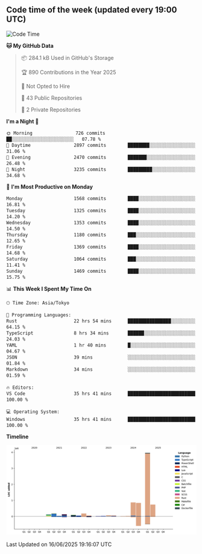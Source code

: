 ## Code time of the week (updated every 19:00 UTC)

<!--START_SECTION:waka-->
![Code Time](http://img.shields.io/badge/Code%20Time-5%2C022%20hrs%205%20mins-blue)

**🐱 My GitHub Data** 

> 📦 284.1 kB Used in GitHub's Storage 
 > 
> 🏆 890 Contributions in the Year 2025
 > 
> 🚫 Not Opted to Hire
 > 
> 📜 43 Public Repositories 
 > 
> 🔑 2 Private Repositories 
 > 
**I'm a Night 🦉** 

```text
🌞 Morning                726 commits         ██░░░░░░░░░░░░░░░░░░░░░░░   07.78 % 
🌆 Daytime                2897 commits        ████████░░░░░░░░░░░░░░░░░   31.06 % 
🌃 Evening                2470 commits        ███████░░░░░░░░░░░░░░░░░░   26.48 % 
🌙 Night                  3235 commits        █████████░░░░░░░░░░░░░░░░   34.68 % 
```
📅 **I'm Most Productive on Monday** 

```text
Monday                   1568 commits        ████░░░░░░░░░░░░░░░░░░░░░   16.81 % 
Tuesday                  1325 commits        ████░░░░░░░░░░░░░░░░░░░░░   14.20 % 
Wednesday                1353 commits        ████░░░░░░░░░░░░░░░░░░░░░   14.50 % 
Thursday                 1180 commits        ███░░░░░░░░░░░░░░░░░░░░░░   12.65 % 
Friday                   1369 commits        ████░░░░░░░░░░░░░░░░░░░░░   14.68 % 
Saturday                 1064 commits        ███░░░░░░░░░░░░░░░░░░░░░░   11.41 % 
Sunday                   1469 commits        ████░░░░░░░░░░░░░░░░░░░░░   15.75 % 
```


📊 **This Week I Spent My Time On** 

```text
🕑︎ Time Zone: Asia/Tokyo

💬 Programming Languages: 
Rust                     22 hrs 54 mins      ████████████████░░░░░░░░░   64.15 % 
TypeScript               8 hrs 34 mins       ██████░░░░░░░░░░░░░░░░░░░   24.03 % 
YAML                     1 hr 40 mins        █░░░░░░░░░░░░░░░░░░░░░░░░   04.67 % 
JSON                     39 mins             ░░░░░░░░░░░░░░░░░░░░░░░░░   01.84 % 
Markdown                 34 mins             ░░░░░░░░░░░░░░░░░░░░░░░░░   01.59 % 

🔥 Editors: 
VS Code                  35 hrs 41 mins      █████████████████████████   100.00 % 

💻 Operating System: 
Windows                  35 hrs 41 mins      █████████████████████████   100.00 % 
```

**Timeline**

![Lines of Code chart](https://raw.githubusercontent.com/SARDONYX-sard/SARDONYX-sard/main/assets/bar_graph.png)


 Last Updated on 16/06/2025 19:16:07 UTC
<!--END_SECTION:waka-->
